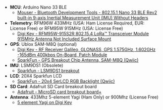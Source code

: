 - **MCU**: Arduino Nano 33 BLE
    - [Mouser - Bluetooth Development Tools - 802.15.1 Nano 33 BLE Rev2 built-in 9-axis Inertial Measurement Unit (IMU) Without Headers](https://www.mouser.ca/ProductDetail/Arduino/ABX00072?qs=dbcCsuKDzFVZh6xIMCouTQ%3D%3D)
- **Telemetry**: RFM96W 433MHz (USA: Ham License Required, EUR: License Free) or RFM95W 915MHz (USA: License Free)
    - [Digi Key - RFM95W-915S2R 802.15.4 LoRa™ Transceiver Module 915MHz Antenna Not Included Surface Mount](https://www.digikey.ca/en/products/detail/rf-solutions/RFM95W-915S2R/15792834)
- **GPS**: Ublox SAM-M8Q (optional)
    - [Digi Key - RF Receiver Galileo, GLONASS, GPS 1.575GHz, 1.602GHz -165dBm 400kbps On-Board, Patch Module](https://www.sparkfun.com/products/15210)
    - [SparkFun - GPS Breakout Chip Antenna, SAM-M8Q (Qwiic)](https://www.sparkfun.com/products/15210)
- **IMU**: LSM9DS1 (Obsolete)
    - [Sparkfun - LSM9DS1 breakout](https://www.sparkfun.com/products/retired/13284)
- **LCD**: 20X4 Sparkfun LCD
    - [SparkFun - 20x4 SerLCD RGB Backlight (Qwiic)](https://www.sparkfun.com/products/16398)
- **SD Card**: Adafruit SD Card breakout board
    - [Adafruit - MicroSD card breakout board+](https://www.adafruit.com/product/254)
- **Antenna**: 433Mhz 5-element Yagi (Ham Only) or 900Mhz (License Free)
    - [5 element Yagi on Digi Key](https://www.digikey.ca/en/products/filter/rf-antennas/875?s=N4IgTCBcDaIKwAICmAbJBbJA7ALggmgIYDmAliALoC%20QA)
